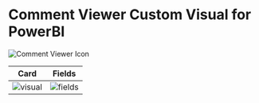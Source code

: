 # Comment Viewer Custom Visual for PowerBI

![Comment Viewer Icon](https://github.com/user-attachments/assets/fde3640f-1fe3-44d2-b20e-9c0648e5c3b9)

| Card | Fields |
|---|---|
| ![visual](https://github.com/user-attachments/assets/17bbbc5a-fc53-4ffc-af58-614f040985c7) | ![fields](https://github.com/user-attachments/assets/ae7c51c3-2d89-4325-82b2-76c7bb577ee8) |


